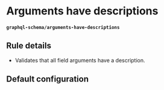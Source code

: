 # Arguments have descriptions
#### `graphql-schema/arguments-have-descriptions`

## Rule details

* Validates that all field arguments have a description.

## Default configuration
